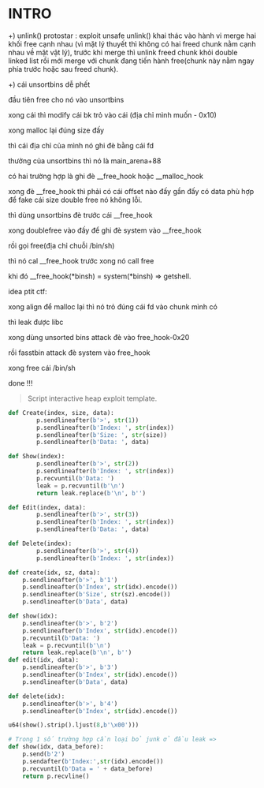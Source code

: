 # INTRO

+) unlink() protostar : exploit unsafe unlink() khai thác vào hành vi merge hai khối free cạnh nhau (vì mặt lý thuyết thì không có hai freed chunk nằm cạnh nhau về mặt vật lý), trước khi merge thì unlink freed chunk khỏi double linked list rồi mới merge với chunk đang tiến hành free(chunk này nằm ngay phía trước hoặc sau freed chunk).

+) 
cái unsortbins dễ phết

đầu tiên free cho nó vào unsortbins

xong cái thì modify cái bk trỏ vào cái (địa chỉ mình muốn - 0x10)

xong malloc lại đúng size đấy

thì cái địa chỉ của mình nó ghi đè bằng cái fd

thưởng của unsortbins thì nó là main_arena+88 

có hai trường hợp là ghi đè __free_hook hoặc __malloc_hook

xong đè __free_hook thì phải có cái offset nào đấy gần đấy có data phù hợp để fake cái size double free nó không lỗi.

thì dùng unsortbins đè trước cái __free_hook

xong doublefree vào đấy để ghi đè system vào __free_hook

rồi gọi free(địa chỉ chuỗi /bin/sh)

thì nó cal __free_hook trước xong nó call free

khi đó __free_hook(*binsh) = system(*binsh) => getshell.

idea ptit ctf:

xong align để malloc lại thì nó trỏ đúng cái fd vào chunk mình có

thì leak được libc

xong dùng unsorted bins attack đè vào free_hook-0x20

rồi fasstbin attack đè system vào free_hook 

xong free cái /bin/sh

done !!!

> Script interactive heap exploit template.

```python
def Create(index, size, data):
        p.sendlineafter(b'>', str(1))
        p.sendlineafter(b'Index: ', str(index))
        p.sendlineafter(b'Size: ', str(size))
        p.sendlineafter(b'Data: ', data)

def Show(index):
        p.sendlineafter(b'>', str(2))
        p.sendlineafter(b'Index: ', str(index))
        p.recvuntil(b'Data: ')
        leak = p.recvuntil(b'\n')
        return leak.replace(b'\n', b'')

def Edit(index, data):
        p.sendlineafter(b'>', str(3))
        p.sendlineafter(b'Index: ', str(index))
        p.sendlineafter(b'Data: ', data)

def Delete(index):
        p.sendlineafter(b'>', str(4))
        p.sendlineafter(b'Index: ', str(index))

```
```python
def create(idx, sz, data):
    p.sendlineafter(b'>', b'1')
    p.sendlineafter(b'Index', str(idx).encode())
    p.sendlineafter(b'Size', str(sz).encode())
    p.sendlineafter(b'Data', data)

def show(idx):
    p.sendlineafter(b'>', b'2')
    p.sendlineafter(b'Index', str(idx).encode())
    p.recvuntil(b'Data: ')
    leak = p.recvuntil(b'\n')
    return leak.replace(b'\n', b'')
def edit(idx, data):
    p.sendlineafter(b'>', b'3')
    p.sendlineafter(b'Index', str(idx).encode())
    p.sendlineafter(b'Data', data)

def delete(idx):
    p.sendlineafter(b'>', b'4')
    p.sendlineafter(b'Index', str(idx).encode())
```
```python
u64(show().strip().ljust(8,b'\x00')))

# Trong 1 số trường hợp cần loại bỏ junk ở đầu leak => 
def show(idx, data_before):
    p.send(b'2')
    p.sendafter(b'Index:',str(idx).encode())
    p.recvuntil(b'Data = ' + data_before)
    return p.recvline()
```



